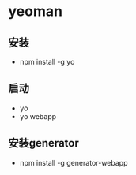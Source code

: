 # yeoman
## 安装
- npm install -g yo
## 启动
- yo
- yo webapp
## 安装generator
- npm install -g generator-webapp

